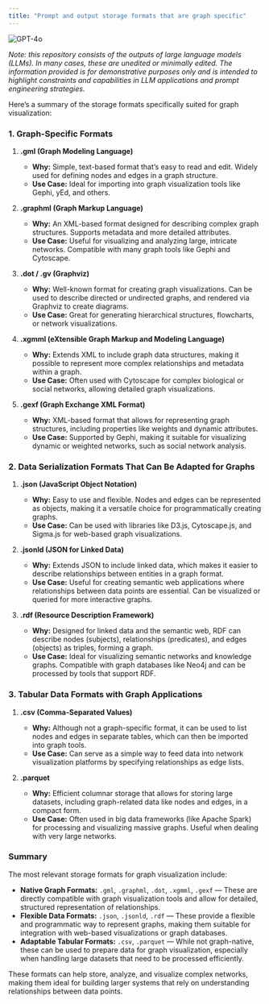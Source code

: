 ```yaml
---
title: "Prompt and output storage formats that are graph specific"
---
```

![GPT-4o](https://img.shields.io/badge/GPT--4o-3333FF?style=for-the-badge&logo=openai&logoColor=white)



*Note: this repository consists of the outputs of large language models (LLMs). In many cases, these are unedited or minimally edited. The information provided is for demonstrative purposes only and is intended to highlight constraints and capabilities in LLM applications and prompt engineering strategies.*


Here’s a summary of the storage formats specifically suited for graph visualization:

### **1. Graph-Specific Formats**
1. **.gml (Graph Modeling Language)**
   - **Why:** Simple, text-based format that’s easy to read and edit. Widely used for defining nodes and edges in a graph structure.
   - **Use Case:** Ideal for importing into graph visualization tools like Gephi, yEd, and others.

2. **.graphml (Graph Markup Language)**
   - **Why:** An XML-based format designed for describing complex graph structures. Supports metadata and more detailed attributes.
   - **Use Case:** Useful for visualizing and analyzing large, intricate networks. Compatible with many graph tools like Gephi and Cytoscape.

3. **.dot / .gv (Graphviz)**
   - **Why:** Well-known format for creating graph visualizations. Can be used to describe directed or undirected graphs, and rendered via Graphviz to create diagrams.
   - **Use Case:** Great for generating hierarchical structures, flowcharts, or network visualizations.

4. **.xgmml (eXtensible Graph Markup and Modeling Language)**
   - **Why:** Extends XML to include graph data structures, making it possible to represent more complex relationships and metadata within a graph.
   - **Use Case:** Often used with Cytoscape for complex biological or social networks, allowing detailed graph visualizations.

5. **.gexf (Graph Exchange XML Format)**
   - **Why:** XML-based format that allows for representing graph structures, including properties like weights and dynamic attributes.
   - **Use Case:** Supported by Gephi, making it suitable for visualizing dynamic or weighted networks, such as social network analysis.

### **2. Data Serialization Formats That Can Be Adapted for Graphs**
1. **.json (JavaScript Object Notation)**
   - **Why:** Easy to use and flexible. Nodes and edges can be represented as objects, making it a versatile choice for programmatically creating graphs.
   - **Use Case:** Can be used with libraries like D3.js, Cytoscape.js, and Sigma.js for web-based graph visualizations.

2. **.jsonld (JSON for Linked Data)**
   - **Why:** Extends JSON to include linked data, which makes it easier to describe relationships between entities in a graph format.
   - **Use Case:** Useful for creating semantic web applications where relationships between data points are essential. Can be visualized or queried for more interactive graphs.

3. **.rdf (Resource Description Framework)**
   - **Why:** Designed for linked data and the semantic web, RDF can describe nodes (subjects), relationships (predicates), and edges (objects) as triples, forming a graph.
   - **Use Case:** Ideal for visualizing semantic networks and knowledge graphs. Compatible with graph databases like Neo4j and can be processed by tools that support RDF.

### **3. Tabular Data Formats with Graph Applications**
1. **.csv (Comma-Separated Values)**
   - **Why:** Although not a graph-specific format, it can be used to list nodes and edges in separate tables, which can then be imported into graph tools.
   - **Use Case:** Can serve as a simple way to feed data into network visualization platforms by specifying relationships as edge lists.

2. **.parquet**
   - **Why:** Efficient columnar storage that allows for storing large datasets, including graph-related data like nodes and edges, in a compact form.
   - **Use Case:** Often used in big data frameworks (like Apache Spark) for processing and visualizing massive graphs. Useful when dealing with very large networks.

### **Summary**
The most relevant storage formats for graph visualization include:

- **Native Graph Formats:** `.gml`, `.graphml`, `.dot`, `.xgmml`, `.gexf` — These are directly compatible with graph visualization tools and allow for detailed, structured representation of relationships.
- **Flexible Data Formats:** `.json`, `.jsonld`, `.rdf` — These provide a flexible and programmatic way to represent graphs, making them suitable for integration with web-based visualizations or graph databases.
- **Adaptable Tabular Formats:** `.csv`, `.parquet` — While not graph-native, these can be used to prepare data for graph visualization, especially when handling large datasets that need to be processed efficiently.

These formats can help store, analyze, and visualize complex networks, making them ideal for building larger systems that rely on understanding relationships between data points.